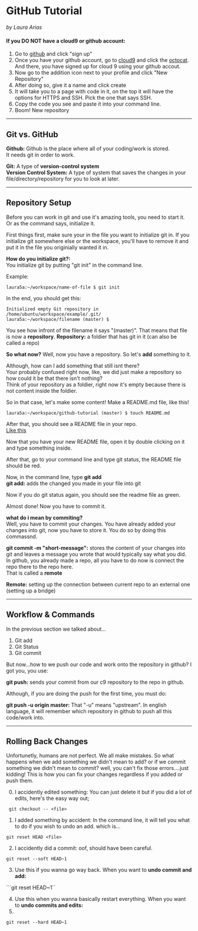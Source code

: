 # GitHub Tutorial

_by Laura Arias_


#### **If you DO NOT have a cloud9 or github account:**

1. Go to [github](https://github.com/) and click "sign up" 
2. Once you have your github account, go to [cloud9](https://c9.io/login) and click the [octocat](https://preview.c9users.io/laura5a/github-learning/github-tutorial/Screen%20Shot%202018-10-19%20at%209.31.05%20AM.png?_c9_id=livepreview0&_c9_host=https://ide.c9.io). And there, you have signed up for cloud 9 using your github accout.  
3. Now go to the addition icon next to your profile and click "New Repository"
4. After doing so, give it a name and click create 
5. It will take you to a page with code in it, on the top it will have the options for HTTPS and SSH. Pick the one that says SSH. 
6. Copy the code you see and paste it into your command line. 
7. Boom! New repository




---
## Git vs. GitHub

**Github:**
    Github is the place where all of your coding/work is stored.  
  It needs git in order to work. 
  
  **Git:**
        A type of **version-control system**  
         **Version Control System:** 
         A type of system that saves the changes in your file/directory/repository for you to look at later. 
        

---
## Repository Setup

Before you can work in git and use it's amazing tools, you need to start it. Or as the command says, initialize it. 

First things first, make sure your in the file you want to initialize git in. 
If you initialize git somewhere else or the workspace, you'll have to remove it and put it in the file you originially wanted it in. 

**How do you initialize git?:**  
    You initialize git by putting "git init" in the command line. 
    
Example: 
 ``` git 
laura5a:~/workspace/name-of-file $ git init 
```

In the end, you should get this: 

```
Initialized empty Git repository in /home/ubuntu/workspace/example/.git/
laura5a:~/workspace/filename (master) $ 
```

You see how infront of the filename it says "(master)". That means that file is now a **repository**. 
**Repository:** a foldier that has git in it (can also be called a repo)

**So what now?** 
    Well, now you have a repository. So let's **add** something to it. 
    
Although, how can I add something that still isnt there?  
 Your probably confused right now, like, we did just make a repository so how could it be that there isn't nothing?  
  Think of your repository as a foldier, right now it's empty because there is not content inside the foldier. 

So in that case, let's make some content! 
    Make a README.md file, like this! 
    
    
   ``` laura5a:~/workspace/github-tutorial (master) $ touch README.md ```

After that, you should see a README file in your repo.  
    [Like this](https://preview.c9users.io/laura5a/github-learning/github-tutorial/Screen%20Shot%202018-10-22%20at%209.38.44%20AM.png?_c9_id=livepreview2&_c9_host=https://ide.c9.io)
    
Now that you have your new README file, open it by double clicking on it and type something inside. 
    
After that, go to your command line and type git status, the README file should be red. 

Now, in the command line, type **git add**  
 **git add:** adds the changed you made in your file into git 

Now if you do git status again, you should see the readme file as green. 

Almost done! 
    Now you have to commit it. 
    
**what do i mean by commiting?**  
 Well, you have to commit your changes. You have already added your changes into git, now you have to store it. 
You do so by doing this commassnd. 
        
**git commit -m "short-message":** stores the content of your changes into git and leaves a message you wrote that would typically say what you did.     
In github, you already made a repo, all you have to do now is connect the repo there to the repo here.  
That is called a **remote**  
        
 **Remote:** setting up the connection between current repo to an external one (setting up a bridge)
  

---
## Workflow & Commands

In the previous section we talked about...
1. Git add 
2. Git Status 
2. Git commit 

But now...how to we push our code and work onto the repository in github? 
I got you, you use: 

**git push:** sends your commit from our c9 repository to the repo in github.  

 Although, if you are doing the push for the first time, you must do: 
 
 **git push -u origin master:** 
  That "-u" means "upstream". In english language, it will remember which repository in github to push all this code/work into.
  

---
## Rolling Back Changes

Unfortunetly, humans are not perfect. We all make mistakes. 
 So what happens when we add something we didn't mean to add? 
  or if we commit something we didn't mean to commit? 
   well, you can't fix those errors....just kidding! 
    This is how you can fix your changes regardless if you added or push them. 
    
0. I accidently edited something: 
You can just delete it but if you did a lot of edits, here's the easy way out;

``` git checkout -- <file>```

1. I added something by accident: 
In the command line, it will tell you what to do if you wish to undo an add. 
which is... 

```git reset HEAD <file>```

2. I accidently did a commit: 
oof, should have been careful. 

```git reset --soft HEAD~1```

3. Use this if you wanna go way back. When you want to __undo commit and add:__

```git reset HEAD~1``

4. Use this when you wanna basically restart everything. When you want to __undo commits and edits:__
5. 

```git reset --hard HEAD~1```






